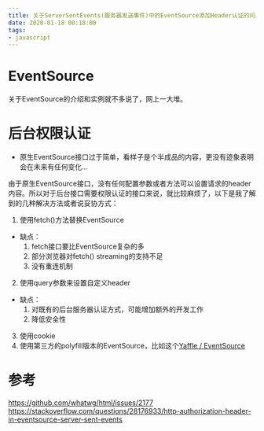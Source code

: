```yaml
---
title: 关于ServerSentEvents(服务器发送事件)中的EventSource添加Header认证的问题
date: 2020-01-18 00:18:00
tags:
- javascript
---
```


# EventSource
关于EventSource的介绍和实例就不多说了，网上一大堆。

# 后台权限认证
- 原生EventSource接口过于简单，看样子是个半成品的内容，更没有迹象表明会在未来有任何变化...

由于原生EventSource接口，没有任何配置参数或者方法可以设置请求的header内容。所以对于后台接口需要权限认证的接口来说，就比较麻烦了，以下是我了解到的几种解决方法或者说妥协方式：
1. 使用fetch()方法替换EventSource
  - 缺点：
    1. fetch接口要比EventSource复杂的多
    2. 部分浏览器对fetch() streaming的支持不足
    3. 没有重连机制
2. 使用query参数来设置自定义header
  - 缺点：
    1. 对既有的后台服务器认证方式，可能增加额外的开发工作
    2. 降低安全性
3. 使用cookie
4. 使用第三方的polyfill版本的EventSource，比如这个[Yaffle
/
EventSource](https://github.com/Yaffle/EventSource/)

# 参考
https://github.com/whatwg/html/issues/2177
https://stackoverflow.com/questions/28176933/http-authorization-header-in-eventsource-server-sent-events
